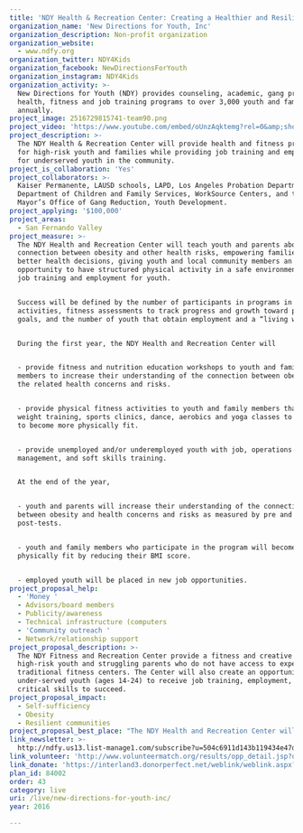 ```yaml
---
title: 'NDY Health & Recreation Center: Creating a Healthier and Resilient Los Angeles'
organization_name: 'New Directions for Youth, Inc'
organization_description: Non-profit organization
organization_website:
  - www.ndfy.org
organization_twitter: NDY4Kids
organization_facebook: NewDirectionsForYouth
organization_instagram: NDY4Kids
organization_activity: >-
  New Directions for Youth (NDY) provides counseling, academic, gang prevention,
  health, fitness and job training programs to over 3,000 youth and families
  annually.
project_image: 2516729815741-team90.png
project_video: 'https://www.youtube.com/embed/oUnzAqktemg?rel=0&amp;showinfo=0'
project_description: >-
  The NDY Health & Recreation Center will provide health and fitness programs
  for high-risk youth and families while providing job training and employment
  for underserved youth in the community.
project_is_collaboration: 'Yes'
project_collaborators: >-
  Kaiser Permanente, LAUSD schools, LAPD, Los Angeles Probation Department,
  Department of Children and Family Services, WorkSource Centers, and the
  Mayor’s Office of Gang Reduction, Youth Development.
project_applying: '$100,000'
project_areas:
  - San Fernando Valley
project_measure: >-
  The NDY Health and Recreation Center will teach youth and parents about the
  connection between obesity and other health risks, empowering families to make
  better health decisions, giving youth and local community members an
  opportunity to have structured physical activity in a safe environment, and
  job training and employment for youth.


  Success will be defined by the number of participants in programs in
  activities, fitness assessments to track progress and growth toward personal
  goals, and the number of youth that obtain employment and a “living wage.”


  During the first year, the NDY Health and Recreation Center will


  - provide fitness and nutrition education workshops to youth and family
  members to increase their understanding of the connection between obesity and
  the related health concerns and risks. 


  - provide physical fitness activities to youth and family members that include
  weight training, sports clinics, dance, aerobics and yoga classes to help them
  to become more physically fit.


  - provide unemployed and/or underemployed youth with job, operations
  management, and soft skills training.


  At the end of the year, 


  - youth and parents will increase their understanding of the connection
  between obesity and health concerns and risks as measured by pre and
  post-tests.


  - youth and family members who participate in the program will become more
  physically fit by reducing their BMI score.


  - employed youth will be placed in new job opportunities.
project_proposal_help:
  - 'Money '
  - Advisors/board members
  - Publicity/awareness
  - Technical infrastructure (computers
  - 'Community outreach '
  - Network/relationship support
project_proposal_description: >-
  The NDY Fitness and Recreation Center provide a fitness and creative space for
  high-risk youth and struggling parents who do not have access to expensive,
  traditional fitness centers. The Center will also create an opportunity for
  under-served youth (ages 14-24) to receive job training, employment, and the
  critical skills to succeed.
project_proposal_impact:
  - Self-sufficiency
  - Obesity
  - Resilient communities
project_proposal_best_place: "The NDY Health and Recreation Center will make LA the best place to live by providing the most underserved communities with a place to learn, work, and exercise. \n\nOUR NEED\n\nYouth referred to New Directions for Youth (NDY) are at high-risk of, or already involved with, gangs, criminal behavior, substance abuse, victims of physical and/or sexual abuse, school failure, early pregnancy, or juvenile delinquency. NDY's programs provide a secure, welcoming environment for youth who are involved with the juvenile justice system, are in foster care, or who are experiencing poverty and hardship. Parents and guardians referred to NDY are challenged by issues of violence, economic hardship and lack of basic services. \n\nIn addition to the challenges these families face, there is a lack of nutrition education and physical fitness activities for underserved low-income youth and families. Traditional fitness centers are not available or are outside their financial reach. \n\nThe 2015 Obesity in California report from the UCLA Center for Health Policy Research notes that obesity has a greater impact on vulnerable Californians. \n\n-\t“Thirty-one percent of adult Californians below 200 percent of the Federal Poverty Level (FPL) were obese compared to 20% percent with incomes at or above 400% FPL.”\n\n-\t“The prevalence of obesity was higher among African-American, American Indians, and Latinos than among whites.” \n\n-\t“Neighborhood safety is linked with obesity and physical activity… (The) lack of safety can hinder physical activity and increase stress.”\n\nOUR SOLUTION\n\nThe NDY Health and Recreation Center will have weights, a dance studio, and cardio equipment that youth and their family will be able to use. These fitness activities and workshops will be available to help reduce obesity and the onset of chronic conditions in disproportionate rates for high-risk and underserved minority populations in Los Angeles. (NDY clients currently served are 70% Latino/Hispanic; 10% African American; 10% Caucasian; and 10% from other ethnic backgrounds.) The Center will also provide healthy opportunities for stress relief to individuals facing life’s most difficult challenges.\n\nTo further help the community, the NDY Health and Recreation Center will also provide job training and employment to local youth. The Center will be led by youth employees (ages 16 – 24) who will oversee day-to-day management. For many, this will provide a first time job experience that will give them an opportunity to build their résumé and provide them the necessary hard and soft skills to gain employment."
link_newsletter: >-
  http://ndfy.us13.list-manage1.com/subscribe?u=504c6911d143b119434e47d8f&id=94769e1359
link_volunteer: 'http://www.volunteermatch.org/results/opp_detail.jsp?oppid=2286777'
link_donate: 'https://interland3.donorperfect.net/weblink/weblink.aspx?name=E192522&id=8'
plan_id: 84002
order: 43
category: live
uri: /live/new-directions-for-youth-inc/
year: 2016

---
```


